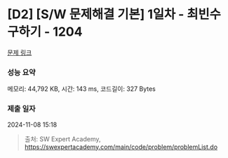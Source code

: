# [D2] [S/W 문제해결 기본] 1일차 - 최빈수 구하기 - 1204 

[문제 링크](https://swexpertacademy.com/main/code/problem/problemDetail.do?contestProbId=AV13zo1KAAACFAYh) 

### 성능 요약

메모리: 44,792 KB, 시간: 143 ms, 코드길이: 327 Bytes

### 제출 일자

2024-11-08 15:18



> 출처: SW Expert Academy, https://swexpertacademy.com/main/code/problem/problemList.do